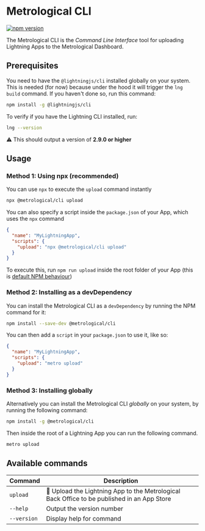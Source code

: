 # Metrological CLI

[![npm version](https://badge.fury.io/js/@metrological%2Fcli.svg)](https://badge.fury.io/js/@metrological%2Fcli)

The Metrological CLI is the _Command Line Interface_ tool for uploading Lightning Apps to the Metrological Dashboard.

## Prerequisites

You need to have the `@lightningjs/cli` installed globally on your system. This is needed (for now) because under the hood it will trigger the `lng build` command. If you haven't done so, run this command:

```bash
npm install -g @lightningjs/cli
```

To verify if you have the Lightning CLI installed, run:

```bash
lng --version
```

⚠️ This should output a version of **2.9.0 or higher**

## Usage

### Method 1: Using npx (recommended)

You can use `npx` to execute the `upload` command instantly

```bash
npx @metrological/cli upload
```

You can also specify a script inside the `package.json` of your App, which uses the `npx` command

```json
{
  "name": "MyLightningApp",
  "scripts": {
    "upload": "npx @metrological/cli upload"
  }
}
```

To execute this, run `npm run upload` inside the root folder of your App (this is [default NPM behaviour](https://docs.npmjs.com/cli/v8/commands/npm-run-script))

### Method 2: Installing as a devDependency

You can install the Metrological CLI as a `devDependency` by running the NPM command for it:

```bash
npm install --save-dev @metrological/cli
```

You can then add a `script` in your `package.json` to use it, like so:

```json
{
  "name": "MyLightningApp",
  "scripts": {
    "upload": "metro upload"
  }
}
```

### Method 3: Installing globally

Alternatively you can install the Metrological CLI _globally_ on your system, by running the following command:

```bash
npm install -g @metrological/cli
```

Then inside the root of a Lightning App you can run the following command.

```bash
metro upload
```

## Available commands

| Command     | Description                                                                                       |
| ----------- | ------------------------------------------------------------------------------------------------- |
| `upload`    | :rocket: Upload the Lightning App to the Metrological Back Office to be published in an App Store |
| `--help`    | Output the version number                                                                         |
| `--version` | Display help for command                                                                          |
